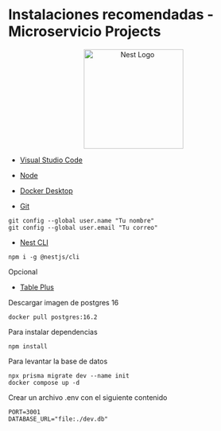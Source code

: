 # Instalaciones recomendadas - Microservicio Projects

<p align="center">
  <a href="http://nestjs.com/" target="blank"><img src="https://nestjs.com/img/logo-small.svg" width="200" alt="Nest Logo" /></a>
</p>

* [Visual Studio Code](https://code.visualstudio.com/)

* [Node](https://nodejs.org/en)

* [Docker Desktop](https://www.docker.com/get-started)

* [Git](https://git-scm.com/)
```
git config --global user.name "Tu nombre"
git config --global user.email "Tu correo"
```

* [Nest CLI](https://docs.nestjs.com/first-steps)
```
npm i -g @nestjs/cli
```


Opcional
* [Table Plus](https://tableplus.com/)

Descargar imagen de postgres 16
```
docker pull postgres:16.2
```

Para instalar dependencias
```
npm install
```

Para levantar la base de datos
```
npx prisma migrate dev --name init
docker compose up -d 
```

Crear un archivo .env con el siguiente contenido
```
PORT=3001
DATABASE_URL="file:./dev.db"

```

